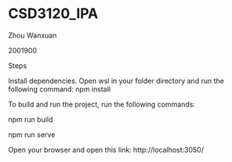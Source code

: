 # CSD3120_IPA
Zhou Wanxuan

2001900

Steps

Install dependencies. Open wsl in your folder directory and run the following command: npm install

To build and run the project, run the following commands:

npm run build

npm run serve

Open your browser and open this link: http://localhost:3050/